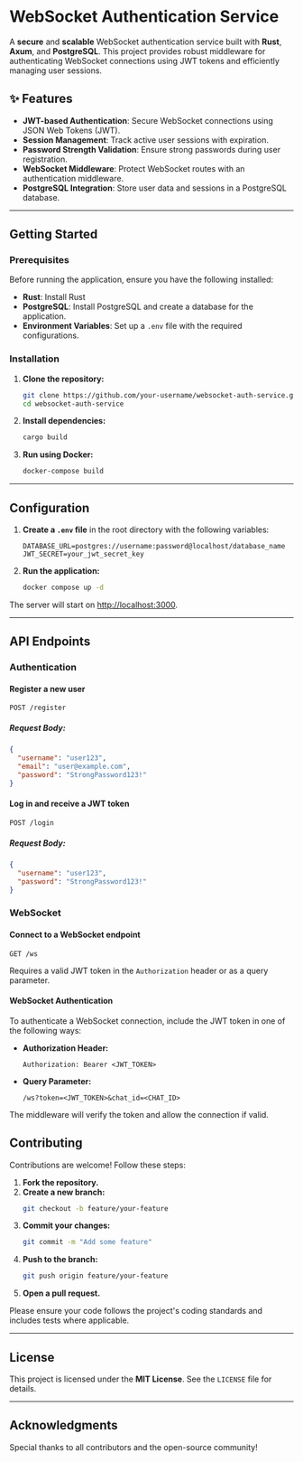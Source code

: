 # WebSocket Authentication Service

A **secure** and **scalable** WebSocket authentication service built with **Rust**, **Axum**, and **PostgreSQL**. This project provides robust middleware for authenticating WebSocket connections using JWT tokens and efficiently managing user sessions.

## ✨ Features

- **JWT-based Authentication**: Secure WebSocket connections using JSON Web Tokens (JWT).
- **Session Management**: Track active user sessions with expiration.
- **Password Strength Validation**: Ensure strong passwords during user registration.
- **WebSocket Middleware**: Protect WebSocket routes with an authentication middleware.
- **PostgreSQL Integration**: Store user data and sessions in a PostgreSQL database.

---

## Getting Started

### Prerequisites

Before running the application, ensure you have the following installed:

- **Rust**: Install Rust 
- **PostgreSQL**: Install PostgreSQL and create a database for the application.
- **Environment Variables**: Set up a `.env` file with the required configurations.

### Installation

1. **Clone the repository:**
   ```bash
   git clone https://github.com/your-username/websocket-auth-service.git
   cd websocket-auth-service
   ```

2. **Install dependencies:**
   ```bash
   cargo build
   ```

3. **Run using Docker:**
   ```bash
   docker-compose build
   ```

---

## Configuration

1. **Create a `.env` file** in the root directory with the following variables:
   ```env
   DATABASE_URL=postgres://username:password@localhost/database_name
   JWT_SECRET=your_jwt_secret_key
   ```

2. **Run the application:**
   ```bash
   docker compose up -d
   ```

The server will start on [http://localhost:3000](http://localhost:3000).

---

## API Endpoints

### Authentication

#### Register a new user
```http
POST /register
```
##### Request Body:
```json
{
  "username": "user123",
  "email": "user@example.com",
  "password": "StrongPassword123!"
}
```

#### Log in and receive a JWT token
```http
POST /login
```
##### Request Body:
```json
{
  "username": "user123",
  "password": "StrongPassword123!"
}
```

### WebSocket

#### Connect to a WebSocket endpoint
```http
GET /ws
```
Requires a valid JWT token in the `Authorization` header or as a query parameter.

#### WebSocket Authentication
To authenticate a WebSocket connection, include the JWT token in one of the following ways:

- **Authorization Header:**
  ```http
  Authorization: Bearer <JWT_TOKEN>
  ```

- **Query Parameter:**
  ```http
  /ws?token=<JWT_TOKEN>&chat_id=<CHAT_ID>
  ```

The middleware will verify the token and allow the connection if valid.

## Contributing

Contributions are welcome! Follow these steps:

1. **Fork the repository.**
2. **Create a new branch:**
   ```bash
   git checkout -b feature/your-feature
   ```
3. **Commit your changes:**
   ```bash
   git commit -m "Add some feature"
   ```
4. **Push to the branch:**
   ```bash
   git push origin feature/your-feature
   ```
5. **Open a pull request.**

Please ensure your code follows the project's coding standards and includes tests where applicable.

---

## License

This project is licensed under the **MIT License**. See the `LICENSE` file for details.

---

## Acknowledgments
Special thanks to all contributors and the open-source community!



